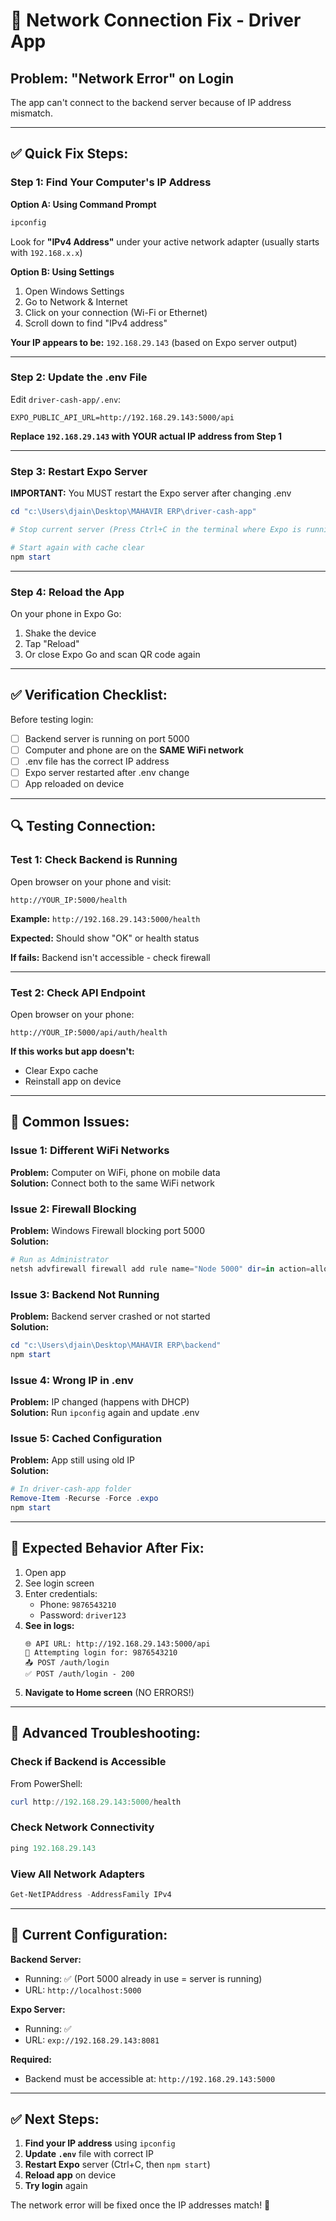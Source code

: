 # 🔧 Network Connection Fix - Driver App

## Problem: "Network Error" on Login

The app can't connect to the backend server because of IP address mismatch.

---

## ✅ **Quick Fix Steps:**

### Step 1: Find Your Computer's IP Address

**Option A: Using Command Prompt**
```powershell
ipconfig
```
Look for **"IPv4 Address"** under your active network adapter (usually starts with `192.168.x.x`)

**Option B: Using Settings**
1. Open Windows Settings
2. Go to Network & Internet
3. Click on your connection (Wi-Fi or Ethernet)
4. Scroll down to find "IPv4 address"

**Your IP appears to be:** `192.168.29.143` (based on Expo server output)

---

### Step 2: Update the .env File

Edit `driver-cash-app/.env`:

```properties
EXPO_PUBLIC_API_URL=http://192.168.29.143:5000/api
```

**Replace `192.168.29.143` with YOUR actual IP address from Step 1**

---

### Step 3: Restart Expo Server

**IMPORTANT:** You MUST restart the Expo server after changing .env

```powershell
cd "c:\Users\djain\Desktop\MAHAVIR ERP\driver-cash-app"

# Stop current server (Press Ctrl+C in the terminal where Expo is running)

# Start again with cache clear
npm start
```

---

### Step 4: Reload the App

On your phone in Expo Go:
1. Shake the device
2. Tap "Reload"
3. Or close Expo Go and scan QR code again

---

## ✅ **Verification Checklist:**

Before testing login:

- [ ] Backend server is running on port 5000
- [ ] Computer and phone are on the **SAME WiFi network**
- [ ] .env file has the correct IP address
- [ ] Expo server restarted after .env change
- [ ] App reloaded on device

---

## 🔍 **Testing Connection:**

### Test 1: Check Backend is Running

Open browser on your phone and visit:
```
http://YOUR_IP:5000/health
```

**Example:** `http://192.168.29.143:5000/health`

**Expected:** Should show "OK" or health status

**If fails:** Backend isn't accessible - check firewall

---

### Test 2: Check API Endpoint

Open browser on your phone:
```
http://YOUR_IP:5000/api/auth/health
```

**If this works but app doesn't:**
- Clear Expo cache
- Reinstall app on device

---

## 🚨 **Common Issues:**

### Issue 1: Different WiFi Networks
**Problem:** Computer on WiFi, phone on mobile data  
**Solution:** Connect both to the same WiFi network

### Issue 2: Firewall Blocking
**Problem:** Windows Firewall blocking port 5000  
**Solution:**
```powershell
# Run as Administrator
netsh advfirewall firewall add rule name="Node 5000" dir=in action=allow protocol=TCP localport=5000
```

### Issue 3: Backend Not Running
**Problem:** Backend server crashed or not started  
**Solution:**
```powershell
cd "c:\Users\djain\Desktop\MAHAVIR ERP\backend"
npm start
```

### Issue 4: Wrong IP in .env
**Problem:** IP changed (happens with DHCP)  
**Solution:** Run `ipconfig` again and update .env

### Issue 5: Cached Configuration
**Problem:** App still using old IP  
**Solution:**
```powershell
# In driver-cash-app folder
Remove-Item -Recurse -Force .expo
npm start
```

---

## 📱 **Expected Behavior After Fix:**

1. Open app
2. See login screen
3. Enter credentials:
   - Phone: `9876543210`
   - Password: `driver123`
4. **See in logs:**
   ```
   🌐 API URL: http://192.168.29.143:5000/api
   🔐 Attempting login for: 9876543210
   📤 POST /auth/login
   ✅ POST /auth/login - 200
   ```
5. **Navigate to Home screen** (NO ERRORS!)

---

## 🔧 **Advanced Troubleshooting:**

### Check if Backend is Accessible

From PowerShell:
```powershell
curl http://192.168.29.143:5000/health
```

### Check Network Connectivity

```powershell
ping 192.168.29.143
```

### View All Network Adapters

```powershell
Get-NetIPAddress -AddressFamily IPv4
```

---

## 📝 **Current Configuration:**

**Backend Server:**
- Running: ✅ (Port 5000 already in use = server is running)
- URL: `http://localhost:5000`

**Expo Server:**
- Running: ✅
- URL: `exp://192.168.29.143:8081`

**Required:**
- Backend must be accessible at: `http://192.168.29.143:5000`

---

## ✅ **Next Steps:**

1. **Find your IP address** using `ipconfig`
2. **Update `.env`** file with correct IP
3. **Restart Expo** server (Ctrl+C, then `npm start`)
4. **Reload app** on device
5. **Try login** again

The network error will be fixed once the IP addresses match! 🎯
